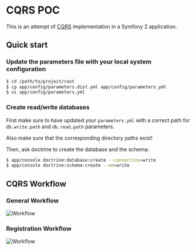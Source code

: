 CQRS POC
========

This is an attempt of [CQRS](http://martinfowler.com/bliki/CQRS.html) implementation in a Symfony 2 application.


Quick start
-----------

### Update the parameters file with your local system configuration

```bash
$ cd /path/to/project/root
$ cp app/config/parameters.dist.yml app/config/parameters.yml
$ vi app/config/parameters.yml
```

### Create read/write databases

First make sure to have updated your `parameters.yml` with a correct path for `db.write.path` and `db.read.path`
parameters.

Also make sure that the corresponding directory paths exist!

Then, ask doctrine to create the database and the schema:

```bash
$ app/console doctrine:database:create --connection=write
$ app/console doctrine:schema:create --em=write
```

CQRS Workflow
-------------

### General Workflow

![Workflow](https://raw.github.com/benjamindulau/poc-cqrs/master/workflow.png)

### Registration Workflow

![Workflow](https://raw.github.com/benjamindulau/poc-cqrs/master/registration_workflow.png)